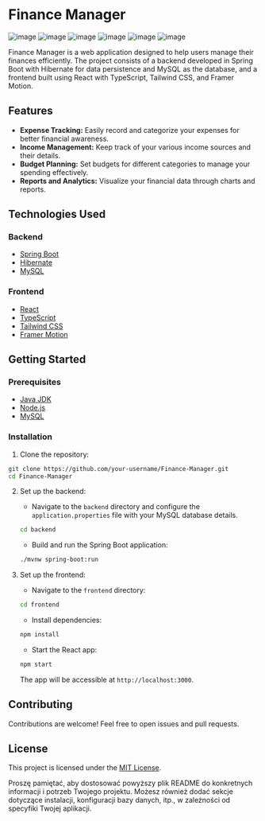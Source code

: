 
# Finance Manager
![image](https://github.com/Fijalkowskim/FinanceManager/assets/91847461/a15a8dff-ddf6-4b79-b42a-8809d896058a)
![image](https://github.com/Fijalkowskim/FinanceManager/assets/91847461/7909784e-6581-4236-982d-96e4483ca7b4)
![image](https://github.com/Fijalkowskim/FinanceManager/assets/91847461/27c186ab-995c-42df-a23f-0c87b90a912d)
![image](https://github.com/Fijalkowskim/FinanceManager/assets/91847461/192ac52d-a35d-42eb-a3c2-4d15ee6c3fc7)
![image](https://github.com/Fijalkowskim/FinanceManager/assets/91847461/1d1bdb9e-1e1c-4fcd-8655-ca58abf5c395)
![image](https://github.com/Fijalkowskim/FinanceManager/assets/91847461/48d2d54b-3356-46ac-a426-ad3be06462d8)



Finance Manager is a web application designed to help users manage their finances efficiently. The project consists of a backend developed in Spring Boot with Hibernate for data persistence and MySQL as the database, and a frontend built using React with TypeScript, Tailwind CSS, and Framer Motion.

## Features

- **Expense Tracking:** Easily record and categorize your expenses for better financial awareness.
- **Income Management:** Keep track of your various income sources and their details.
- **Budget Planning:** Set budgets for different categories to manage your spending effectively.
- **Reports and Analytics:** Visualize your financial data through charts and reports.

## Technologies Used

### Backend
- [Spring Boot](https://spring.io/projects/spring-boot)
- [Hibernate](https://hibernate.org/)
- [MySQL](https://www.mysql.com/)

### Frontend
- [React](https://reactjs.org/)
- [TypeScript](https://www.typescriptlang.org/)
- [Tailwind CSS](https://tailwindcss.com/)
- [Framer Motion](https://www.framer.com/motion/)

## Getting Started

### Prerequisites

- [Java JDK](https://www.oracle.com/java/technologies/javase-downloads.html)
- [Node.js](https://nodejs.org/)
- [MySQL](https://www.mysql.com/)

### Installation

1. Clone the repository:

```bash
git clone https://github.com/your-username/Finance-Manager.git
cd Finance-Manager
```

2. Set up the backend:

   - Navigate to the `backend` directory and configure the `application.properties` file with your MySQL database details.

   ```bash
   cd backend
   ```

   - Build and run the Spring Boot application:

   ```bash
   ./mvnw spring-boot:run
   ```

3. Set up the frontend:

   - Navigate to the `frontend` directory:

   ```bash
   cd frontend
   ```

   - Install dependencies:

   ```bash
   npm install
   ```

   - Start the React app:

   ```bash
   npm start
   ```

   The app will be accessible at `http://localhost:3000`.

## Contributing

Contributions are welcome! Feel free to open issues and pull requests.

## License

This project is licensed under the [MIT License](LICENSE).

Proszę pamiętać, aby dostosować powyższy plik README do konkretnych informacji i potrzeb Twojego projektu. Możesz również dodać sekcje dotyczące instalacji, konfiguracji bazy danych, itp., w zależności od specyfiki Twojej aplikacji.
